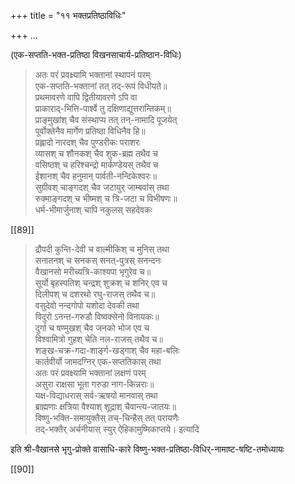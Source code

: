 +++
title = "११ भक्तप्रतिष्ठाविधिः"

+++
…

(एक-सप्तति-भक्त-प्रतिष्ठा विखनसाचार्य-प्रतिष्ठान-विधिः) 

> अतः परं प्रवक्ष्यामि भक्तानां स्थापनं परम्  
एक-सप्तति-भक्तानां तत् तद्-रूपं विधीयते॥  
प्रथमावरणे वापि द्वितीयावरणे ऽपि वा  
प्राकाराद्-भित्ति-पार्श्वे तु दक्षिणाद्युत्तरान्तिकम्॥  
प्राङ्मुखांश् चैव संस्थाप्य तत् तन्-नामादि पूजयेत्  
पूर्वोक्तेनैव मार्गेण प्रतिष्ठा विधिनैव हि॥  
प्रह्लादो नारदश् चैव पुण्डरीकः पराशरः  
व्यासश् च शौनकश् चैव शुक-ब्रह्म तथैव च  
वसिष्ठश् च हरिश्चन्द्रो मार्कण्डेयस् तथैव च  
ईशानश् चैव हनुमान् पार्वती-नन्दिकेश्वरः॥  
सुग्रीवश् चाङ्गदश् चैव जटायुर् जाम्बवांस् तथा  
रुक्माङ्गदश् च भीष्मश् च त्रि-जटा च विभीषणः॥  
धर्म-भीमार्जुनाश् चापि नकुलस् सहदेवकः 

[[89]]

> द्रौपदी कुन्ति-देवी च वाल्मीकिश् च मुनिस् तथा  
सनातनश् च सनकस् सनत्-पुत्रस् सनन्दनः  
वैखानसो मरीच्यत्रि-काश्यपा भृगुरेव च॥  
सूर्यो बृहस्पतिश् चन्द्रश् शुक्रश् च शनिर् एव च  
दिलीपश् च दशरथो रघु-राजस् तथैव च॥  
वसुदेवो नन्दगोपो यशोदा देवकी तथा  
विदुरो ऽनन्त-गरुडौ विष्वक्सेनो विनायकः॥  
दुर्गा च षण्मुखश् चैव जनको भोज एव च  
विश्वामित्रो गुहश् चेति नल-राजस् तथैव च॥  
शङ्ख-चक्र-गदा-शार्ङ्ग-खड्गाश् चैव महा-बलिः  
कार्तवीर्यो जामदग्निर् एक-सप्ततिकास् तथा  
अतः परं प्रवक्ष्यामि भक्तानां लक्षणं परम्  
असुरा राक्षसा भूता गरुडा नाग-किन्नराः॥  
यक्ष-विद्याधरास् सर्व-ऋषयो मानवास् तथा  
ब्राह्मणाः क्षत्रिया वैश्याश् शूद्राश् चैवान्त्य-जातयः॥  
विष्णु-भक्ति-समायुक्तैस् तच्-चिन्हैस् तत् परायणैः  
तद्-भक्तैर् अर्चनीयास् स्युर् ऐहिकामुष्मिकाप्तये। इत्यादि 

इति श्री-वैखानसे भृगु-प्रोक्ते वासाधि-कारे विष्णु-भक्त-प्रतिष्ठा-विधिर्-नामाष्ट-षष्टि-तमोध्यायः 

[[90]]